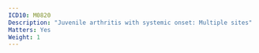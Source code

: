 ```yaml
---
ICD10: M0820
Description: "Juvenile arthritis with systemic onset: Multiple sites"
Matters: Yes
Weight: 1
---
```

